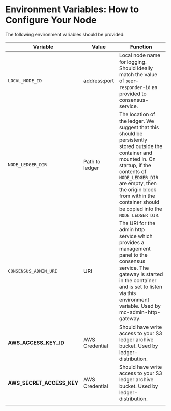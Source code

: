 # Environment Variables: How to Configure Your Node

The following environment variables should be provided:

| Variable                     | Value          | Function                                                                                                                                                                                                                                                                      |
| ---------------------------- | -------------- | ----------------------------------------------------------------------------------------------------------------------------------------------------------------------------------------------------------------------------------------------------------------------------- |
| `LOCAL_NODE_ID`              | address:port   | Local node name for logging. Should ideally match the value of `peer-responder-id` as provided to consensus-service.                                                                                                                                                          |
| `NODE_LEDGER_DIR`            | Path to ledger | The location of the ledger. We suggest that this should be persistently stored outside the container and mounted in. On startup, if the contents of `NODE_LEDGER_DIR` are empty, then the origin block from within the container should be copied into the `NODE_LEDGER_DIR`. |
| `CONSENSUS_ADMIN_URI`        | URI            | The URI for the admin http service which provides a management panel to the consensus service. The gateway is started in the container and is set to listen via this environment variable. Used by mc-admin-http-gateway.                                                     |
| **AWS\_ACCESS\_KEY\_ID**     | AWS Credential | Should have write access to your S3 ledger archive bucket. Used by ledger-distribution.                                                                                                                                                                                       |
| **AWS\_SECRET\_ACCESS\_KEY** | AWS Credential | Should have write access to your S3 ledger archive bucket. Used by ledger-distribution.                                                                                                                                                                                       |
|                              |                |                                                                                                                                                                                                                                                                               |
